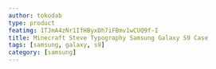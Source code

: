 ```yaml
---
author: tokodab
type: product
featimg: 1TJmA4zNr1IfHByxDh7iFBmv1wCUQ9f-I
title: Minecraft Steve Typography Samsung Galaxy S9 Case
tags: [samsung, galaxy, s9]
category: [samsung]
---
```

